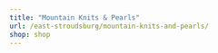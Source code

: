 ```yaml
---
title: "Mountain Knits & Pearls"
url: /east-stroudsburg/mountain-knits-and-pearls/
shop: shop
---
```

